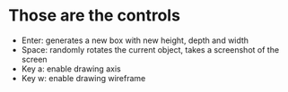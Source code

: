 # Those are the controls

- Enter: generates a new box with new height, depth and width 
- Space: randomly rotates the current object, takes a screenshot of the screen
- Key a: enable drawing axis
- Key w: enable drawing wireframe  
